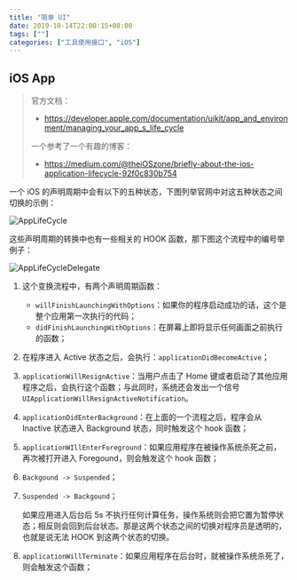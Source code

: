 ```yaml
---
title: "简单 UI"
date: 2019-10-14T22:00:15+08:00
tags: [""]
categories: ["工具使用接口", "iOS"]
---
```



## iOS App

> 官方文档：
>
> -  https://developer.apple.com/documentation/uikit/app_and_environment/managing_your_app_s_life_cycle
>
> 一个参考了一个有趣的博客：
>
> - https://medium.com/@theiOSzone/briefly-about-the-ios-application-lifecycle-92f0c830b754

一个 iOS 的声明周期中会有以下的五种状态，下图列举官网中对这五种状态之间切换的示例：

![AppLifeCycle](../AppLifeCycle.png)

这些声明周期的转换中也有一些相关的 HOOK 函数，那下图这个流程中的编号举例子：

![AppLifeCycleDelegate](../AppLifeCycleDelegate.png)

1. 这个变换流程中，有两个声明周期函数：

   - `willFinishLaunchingWithOptions`：如果你的程序启动成功的话，这个是整个应用第一次执行的代码；
   - `didFinishLaunchingWithOptions`：在屏幕上即将显示任何画面之前执行的函数；

2. 在程序进入 Active 状态之后，会执行：`applicationDidBecomeActive`；

3. `applicationWillResignActive`：当用户点击了 Home 键或者启动了其他应用程序之后，会执行这个函数；与此同时，系统还会发出一个信号 `UIApplicationWillResignActiveNotification`。

4. `applicationDidEnterBackground`：在上面的一个流程之后，程序会从 Inactive 状态进入 Background 状态，同时触发这个 hook 函数；

5. `applicationWIllEnterForeground`：如果应用程序在被操作系统杀死之前，再次被打开进入 Foregound，则会触发这个 hook 函数；

6. `Backgound -> Suspended`；

7. `Suspended -> Backgound`；

   如果应用进入后台后 5s 不执行任何计算任务，操作系统则会把它置为暂停状态；相反则会回到后台状态。那是这两个状态之间的切换对程序员是透明的，也就是说无法 HOOK 到这两个状态的切换。

8. `applicationWillTerminate`：如果应用程序在后台时，就被操作系统杀死了，则会触发这个函数；
